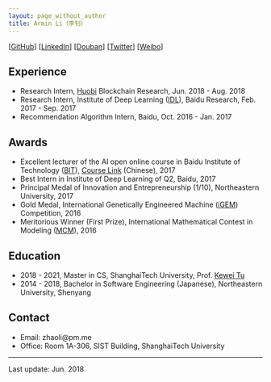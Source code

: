 ```yaml
---
layout: page_without_author
title: Armin Li（李钊）
---
```


[[GitHub](https://github.com/livc)] [[LinkedIn](https://www.linkedin.com/in/arminli/)] [[Douban](https://www.douban.com/people/99222473/)] [[Twitter](https://twitter.com/livc95)] [[Weibo](https://weibo.com/livc95)]

## Experience

- Research Intern, [Huobi](https://www.huobi.com) Blockchain Research, Jun. 2018 - Aug. 2018
- Research Intern, Institute of Deep Learning ([IDL](http://research.baidu.com/institute-of-deep-learning/)), Baidu Research, Feb. 2017 - Sep. 2017
- Recommendation Algorithm Intern, Baidu, Oct. 2016 - Jan. 2017

## Awards

- Excellent lecturer of the AI open online course in Baidu Institute of Technology ([BIT](http://bit.baidu.com)), [Course Link](http://web.archive.org/web/20180318104307/http://bit.baidu.com:80/course/detail/id/176/column/117.html) (Chinese), 2017
- Best Intern in Institute of Deep Learning of Q2, Baidu, 2017
- Principal Medal of Innovation and Entrepreneurship (1/10), Northeastern University, 2017
- Gold Medal, International Genetically Engineered Machine ([iGEM](http://igem.org/Main_Page)) Competition, 2016
- Meritorious Winner (First Prize), International Mathematical Contest in Modeling ([MCM](https://www.comap.com/undergraduate/contests/mcm/)), 2016

## Education

- 2018 - 2021, Master in CS, ShanghaiTech University, Prof. [Kewei Tu](http://sist.shanghaitech.edu.cn/faculty/tukw/)
- 2014 - 2018, Bachelor in Software Engineering (Japanese), Northeastern University, Shenyang


## Contact

- Email: <span id="email" style="unicode-bidi:bidi-override; direction: rtl;">em.mp@iloahz</span>
- Office: Room 1A-306, SIST Building, ShanghaiTech University

---

Last update: Jun. 2018


<script type="text/javascript">
var reversedEmail = document.getElementById("email").innerText;
document.getElementById("email").addEventListener('copy', function(e) {
    var selection = window.getSelection().toString();
    if (selection.indexOf(reversedEmail) >= 0) {
        var normalEmail = selection.split("").reverse().join("");
        e.clipboardData.setData("text/plain", normalEmail);
    }
    e.preventDefault();
});
</script>
